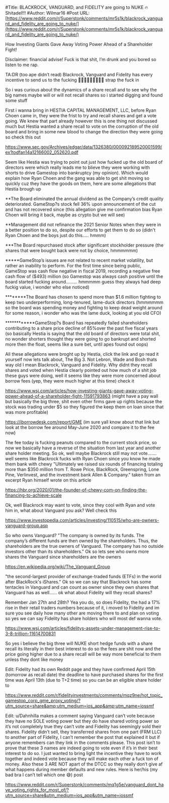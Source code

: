 #Title: BLACKROCK, VANGUARD, and FIDELITY are going to NUKE 🔥 Shitadel!!!
#Author: Wilmar16
#Post URL: [https://www.reddit.com/r/Superstonk/comments/mr5s1k/blackrock_vanguard_and_fidelity_are_going_to_nuke/](https://www.reddit.com/r/Superstonk/comments/mr5s1k/blackrock_vanguard_and_fidelity_are_going_to_nuke/)


How Investing Giants Gave Away Voting Power Ahead of a Shareholder Fight!

Disclaimer: financial advise! Fuck is that shit, I’m drunk and you bored so listen to me rap. 

TA:DR (too ape didn’t read) Blackrock, Vanguard and Fidelity has every incentive to send us to the fucking 🌙🚀🚀🚀🚀🚀🚀🚀🚀 strap the fuck in

So i was curious about the dynamics of a share recall and to see why the big names maybe will or will not recall shares so i started digging and found some stuff 

First i wanna bring in HESTIA CAPITAL MANAGEMENT, LLC, before Ryan Choen came in, they were the frist to try and recall shares and get a vote going. We knew that part already however this is one thing not discussed much but Hestia wanted a share recall to vote on the 
corruption of the old board and bring in some new blood to change the direction they were going so check this out 

https://www.sec.gov/Archives/edgar/data/1326380/000092189520001599/ex1todfan14a12166002_052620.pdf

Seem like Hestia was trying to point out just how fucked up the old board of directors were which really leads me to blieve they were 
working with shorts to drive Gamestop into bankruptcy (my opinion). Which would explain how Ryan Choen and the gang was able to get shit moving so quickly cuz they have the goods on them, here are some allegations 
that Hestia brough up 

**The Board eliminated the annual dividend as the Company’s credit quality deteriorated. GameStop?s stock fell 36% upon announcement of the cut and has not recovered since (this allegation give me confirmation bias Ryan Choen will bring it back, maybe as crypto but we will see) 

**Management did not refinance the 2021 Senior Notes when they were in a better position to do so, despite our efforts to get them to 
do so (didn't Ryan Choen and the boys just do this..... hmmm) 

***The Board repurchased stock after significant stockholder pressure (the shares that were bought back were not by choice, hmmmmmm) 

*****GameStop’s issues are not related to recent market volatility, but rather an inability to perform. For the first time since being 
public, GameStop was cash flow negative in fiscal 2019, recording a negative free cash flow of ($493) million (so Gamestop was always 
cash positive until the board started fucking around......... hmmmmm guess they always had deep fuckig value, i wonder who else noticed) 

********The Board has chosen to spend more than $1.6 million fighting to keep two underperforming, long-tenured, lame-duck directors (hmmmmmm 
so the board was spending money and fighting to keep dead weight around for some reason, i wonder who was the lame duck, looking at you old CFO) 

************GameStop?s Board has repeatedly failed shareholders contributing to a share price decline of 85%over the past five fiscal years 
(so basically Hestia is saying that the old board of directors were total shit, no wonder shorters thought they were going to go bankrupt and shorted more then the float, seems like a sure bet, until apes found out oops) 

All these allegations were broght up by Hestia, click the link and go read it yourself now lets talk about, The Big 3. Not Lebron, Wade and Bosh thats way old 
I mean Blackrock, Vanguard and Fidelity. Why didnt they recall shares and voted when Hestia clearly pointed out how much of a shit job these guys were doing, well 
it seems like they were more concerned about borrow fees (yep, they were much higher at this time) check it 

https://www.wsj.com/articles/how-investing-giants-gave-away-voting-power-ahead-of-a-shareholder-fight-11591793863 
(might have a pay wall but basically the big three, shit even other firms 
gave up rights because the stock was trading under $5 so they figured the keep them on loan since that was more profitable) 

https://iborrowdesk.com/report/GME (im sure yall know about that link but look at the borrow fee around May-June 2020 and compare it to the fee now) 

The fee today is fucking peanuts compared to the current stock price, so now we basically have a reverse of the situation from last year and another share holder meeting. 
So ok, well maybe Blackrock still may not vote....... well seems like Blackrock fucks with Ryan Choen since you know he made them bank 
with chewy "Ultimately we raised six rounds of financing totaling more than $350 million from T. Rowe Price, BlackRock, Greenspring, Lone Pine, Verlinvest, 
and the investment bank Allen &amp; Company." taken from an excerpt Ryan himself wrote on this article 

https://hbr.org/2020/01/the-founder-of-chewy-com-on-finding-the-financing-to-achieve-scale 

Ok, well Blackrock may want to vote, since they cool with Ryan and vote him in, what about Vanguard you ask? Well check this 

https://www.investopedia.com/articles/investing/110515/who-are-owners-vanguard-group.asp 

So who owns Vanguard? "The company is owned by its funds. The company’s different funds are then owned by the shareholders. Thus, the shareholders 
are the true owners of Vanguard. The company has no outside investors other than its shareholders." Ok so lets see who owns more shares 
the Vanguard since shareholders are the owners 

https://en.wikipedia.org/wiki/The_Vanguard_Group

"the second-largest provider of exchange-traded funds (ETFs) in the world after BlackRock's iShares." Ok so we can say that Blackrock has some 
tentacles in Vanguard and can count as owner since they own shares that Vanguard has as well......   ok what about Fidelity will they recall shares? 

Remember Jan 27th and 28th? Yea you do, so does Fidelity, the had a 17% rise in their retail traders numbers because of it, i moved to Fidelity 
and im sure you see daily how many other are moving there to and plan on voting so yes we can say Fidelity has share holders who will most def wanna vote. 

https://www.wsj.com/articles/fidelitys-assets-under-management-rise-to-3-8-trillion-11614700831 


So yes i believe the big three will NUKE short hedge funds with a share recall its literally in their best interest to do so the fees are shit now and the price going higher due to a share recall will be way more beneficial to them unless they dont like 
money

Edit: Fidelity had its own Reddit page and they have confirmed April 15th (tomorrow as recall date) the deadline to have purchased shares for the first time was April 13th (due to T+2 time) so you can be an eligible share holder to 

https://www.reddit.com/r/fidelityinvestments/comments/mqz9ne/hot_topic_gamestop_corp_gme_proxy_voting/?utm_source=share&amp;utm_medium=ios_app&amp;utm_name=iossmf

Edit: u/Dahnhilla makes a comment saying Vanguard can’t vote because they have no SOLE voting power but they do have shared voting power so it’s not completely true they can’t vote and Fidelity has seemingly sold their shares. Fidelity didn’t sell, they transferred shares from one part (FRM LLC) to another part of Fidelity, I can’t remember the post that explained it but if anyone remembers can they link in the comments please. This post isn’t to prove that these 3 names are indeed going to vote even if it’s in their best interest to do so. I just wanted to bring light the incentive they have to work together and indeed vote because they will make each other a fuck ton of money. Also these 3 ARE NOT apart of the DTCC so they really don’t give af what happens during member defaults and new rules. Here is her/his (my bad bra I can’t tell which one 😅) post 

https://www.reddit.com/r/Superstonk/comments/mq1g5e/vanguard_dont_have_voting_rights_for_most_of/?utm_source=share&utm_medium=ios_app&utm_name=iossmf